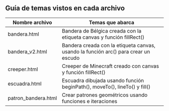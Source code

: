 ## Guía de temas vistos en cada archivo

| Nombre archivo      | Temas que abarca                                                                    |
| ------------------- | ----------------------------------------------------------------------------------- |
| bandera.html        | Bandera de Bélgica creada con la etiqueta canvas y función fillRect()               |
| bandera_v2.html     | Bandera creada con la etiqueta canvas, usando la función arc() para crear un escudo |
| creeper.html        | Creeper de Minecraft creado con canvas y función fillRect()                         |
| escuadra.html       | Escuadra dibujada usando función beginPath(), moveTo(), lineTo() y fill()           |
| patron_bandera.html | Crear patrones geométricos usando funciones e iteraciones                           |
